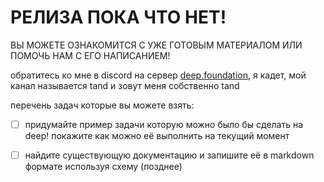 # РЕЛИЗА ПОКА ЧТО НЕТ!
ВЫ МОЖЕТЕ ОЗНАКОМИТСЯ С УЖЕ ГОТОВЫМ МАТЕРИАЛОМ ИЛИ ПОМОЧЬ НАМ С ЕГО НАПИСАНИЕМ!

обратитесь ко мне в discord на сервер [deep.foundation](https://discord.gg/deep-foundation), я кадет, мой канал называется tand и зовут меня собственно tand

перечень задач которые вы можете взять:
- [ ] придумайте пример задачи которую можно было бы сделать на deep! покажите как можно её выполнить на текущий момент
- [ ] найдите существующую документацию и запишите её в markdown формате используя схему (позднее)



